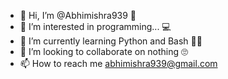 - 👋 Hi, I’m @Abhimishra939 🙈
- 👀 I’m interested in programming... 💻
- 🌱 I’m currently learning Python and Bash 👨‍💻
- 💞️ I’m looking to collaborate on nothing 🙄
- 📫 How to reach me abhimishra939@gmail.com

<!---
Abhimishra939/Abhimishra939 is a ✨ special ✨ repository because its `README.md` (this file) appears on your GitHub profile.
You can click the Preview link to take a look at your changes.
--->
